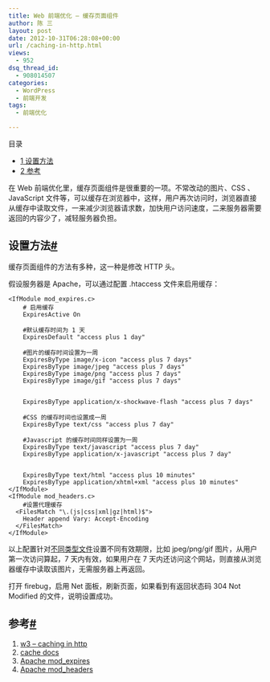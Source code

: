 ```yaml
---
title: Web 前端优化 – 缓存页面组件
author: 陈 三
layout: post
date: 2012-10-31T06:28:08+00:00
url: /caching-in-http.html
views:
  - 952
dsq_thread_id:
  - 908014507
categories:
  - WordPress
  - 前端开发
tags:
  - 前端优化

---
```

<div id="toc_container" class="ml-l u-floatRight pure-u-1-1 pure-u-sm-2-5 toc_white no_bullets">
  <nav id="myaffix">
  
  <p class="toc-title">
    目录
  </p>
  
  <ul class="toc-list nav" role="menu">
    <li class="toc-list__item" role="menuitem">
      <a href="#i"><span class="toc_number toc_depth_1">1</span> 设置方法</a>
    </li>
    <li class="toc-list__item" role="menuitem">
      <a href="#i-2"><span class="toc_number toc_depth_1">2</span> 参考</a>
    </li>
  </ul></nav>
</div>

<div class="">
  <p>
    在 Web 前端优化里，缓存页面组件是很重要的一项。不常改动的图片、CSS 、JavaScript 文件等，可以缓存在浏览器中，这样，用户再次访问时，浏览器直接从缓存中读取文件，一来减少浏览器请求数，加快用户访问速度，二来服务器需要返回的内容少了，减轻服务器负担。
  </p>
  
  <h2 class="storycontent-h2">
    <span id="i">设置方法</span><a title="标题链接地址" class="u-floatRight hidden" id="heyi" href="#i"><span class="" aria-hidden="true">#</span></a>
  </h2>
  
  <p>
    缓存页面组件的方法有多种，这一种是修改 HTTP 头。
  </p>
  
  <p>
    假设服务器是 Apache，可以通过配置 .htaccess 文件来启用缓存：
  </p>
  
  <pre><code>&lt;IfModule mod_expires.c&gt;
    # 启用缓存
    ExpiresActive On

    #默认缓存时间为 1 天
    ExpiresDefault "access plus 1 day"

    #图片的缓存时间设置为一周
    ExpiresByType image/x-icon "access plus 7 days"
    ExpiresByType image/jpeg "access plus 7 days"
    ExpiresByType image/png "access plus 7 days"
    ExpiresByType image/gif "access plus 7 days"


    ExpiresByType application/x-shockwave-flash "access plus 7 days"

    #CSS 的缓存时间也设置成一周
    ExpiresByType text/css "access plus 7 day"

    #Javascript 的缓存时间同样设置为一周
    ExpiresByType text/javascript "access plus 7 day"
    ExpiresByType application/x-javascript "access plus 7 day"


    ExpiresByType text/html "access plus 10 minutes"
    ExpiresByType application/xhtml+xml "access plus 10 minutes"
&lt;/IfModule&gt;
&lt;IfModule mod_headers.c&gt;
    #设置代理缓存
  &lt;FilesMatch "\.(js|css|xml|gz|html)$"&gt;
    Header append Vary: Accept-Encoding
  &lt;/FilesMatch&gt;
&lt;/IfModule&gt;
</code></pre>
  
  <p>
    以上配置针对<a href="http://en.wikipedia.org/wiki/Internet_media_type">不同类型文件</a>设置不同有效期限，比如 jpeg/png/gif 图片，从用户第一次访问算起，7 天内有效，如果用户在 7 天内还访问这个网站，则直接从浏览器缓存中读取该图片，无需服务器上再返回。
  </p>
  
  <p>
    打开 firebug，启用 Net 面板，刷新页面，如果看到有返回状态码 304 Not Modified 的文件，说明设置成功。
  </p>
  
  <h2 class="storycontent-h2">
    <span id="i-2">参考</span><a title="标题链接地址" class="u-floatRight hidden" id="heyi-2" href="#i-2"><span class="" aria-hidden="true">#</span></a>
  </h2>
  
  <ol>
    <li>
      <a href="http://www.w3.org/Protocols/rfc2616/rfc2616-sec13.html">w3 &#8211; caching in http</a>
    </li>
    <li>
      <a href="http://www.mnot.net/cache_docs/">cache docs</a>
    </li>
    <li>
      <a href="http://httpd.apache.org/docs/2.2/mod/mod_expires.html">Apache mod_expires</a>
    </li>
    <li>
      <a href="http://httpd.apache.org/docs/current/mod/mod_headers.html#header">Apache mod_headers</a>
    </li>
  </ol>
</div>
